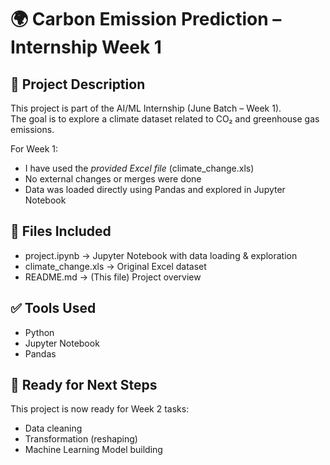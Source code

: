 # 🌍 Carbon Emission Prediction – Internship Week 1

## 📁 Project Description

This project is part of the AI/ML Internship (June Batch – Week 1).  
The goal is to explore a climate dataset related to CO₂ and greenhouse gas emissions.

For Week 1:
- I have used the *provided Excel file* (climate_change.xls)
- No external changes or merges were done
- Data was loaded directly using Pandas and explored in Jupyter Notebook

## 📌 Files Included

- project.ipynb → Jupyter Notebook with data loading & exploration
- climate_change.xls → Original Excel dataset
- README.md → (This file) Project overview

## ✅ Tools Used

- Python
- Jupyter Notebook
- Pandas

## 🚀 Ready for Next Steps

This project is now ready for Week 2 tasks:
- Data cleaning
- Transformation (reshaping)
- Machine Learning Model building
